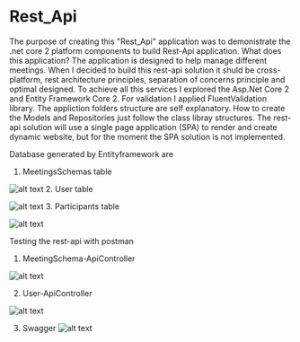 # Rest_Api
 The purpose of creating this "Rest_Api" application was to demonistrate the .net core 2 platform components to
 build Rest-Api application. What does this application? The application is designed to help manage different meetings. 
 When I decided to build this rest-api solution it shuld be cross-platform, rest architecture principles, separation of concerns principle
 and optimal designed. To achieve all this services I explored the Asp.Net Core 2 and Entity Framework Core 2. For validation I applied 
 FluentValidation library. The appliction folders structure are self explanatory. 
 How to create the Models and Repositories just follow the class libray structures. The rest-api solution will use a single page application (SPA) to render and create dynamic website, but for the moment the SPA solution is not implemented.     

Database generated by Entityframework are 
1. MeetingsSchemas table

![alt text](https://github.com/muluhai/Rest_Api/blob/master/MeetingSchema.API/Results_images/MeetingSchema-Table.png)
2. User table

![alt text](https://github.com/muluhai/Rest_Api/blob/master/MeetingSchema.API/Results_images/Uers-Table.png)
3. Participants table

![alt text](https://github.com/muluhai/Rest_Api/blob/master/MeetingSchema.API/Results_images/Participansts-table.png)

Testing the rest-api with postman

1. MeetingSchema-ApiController

![alt text](https://github.com/muluhai/Rest_Api/blob/master/MeetingSchema.API/Results_images/TestingSchemaControllerPostman.png)

2. User-ApiController

![alt text](https://github.com/muluhai/Rest_Api/blob/master/MeetingSchema.API/Results_images/TestingUserController.png)

3. Swagger
![alt text](https://github.com/muluhai/Rest_Api/blob/master/MeetingSchema.API/Results_images/swagger.png)


